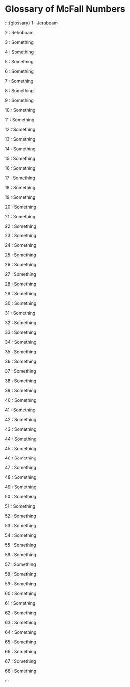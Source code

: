 # Glossary of McFall Numbers

:::{glossary}
1
: Jeroboam

2
: Rehoboam

3
: Something

4
: Something

5
: Something

6
: Something

7
: Something

8
: Something

9
: Something

10
: Something

11
: Something

12
: Something

13
: Something

14
: Something

15
: Something

16
: Something

17
: Something

18
: Something

19
: Something

20
: Something

21
: Something

22
: Something

23
: Something

24
: Something

25
: Something

26
: Something

27
: Something

28
: Something

29
: Something

30
: Something

31
: Something

32
: Something

33
: Something

34
: Something

35
: Something

36
: Something

37
: Something

38
: Something

39
: Something

40
: Something

41
: Something

42
: Something

43
: Something

44
: Something

45
: Something

46
: Something

47
: Something

48
: Something

49
: Something

50
: Something

51
: Something

52
: Something

53
: Something

54
: Something

55
: Something

56
: Something

57
: Something

58
: Something

59
: Something

60
: Something

61
: Something

62
: Something

63
: Something

64
: Something

65
: Something

66
: Something

67
: Something

68
: Something

:::